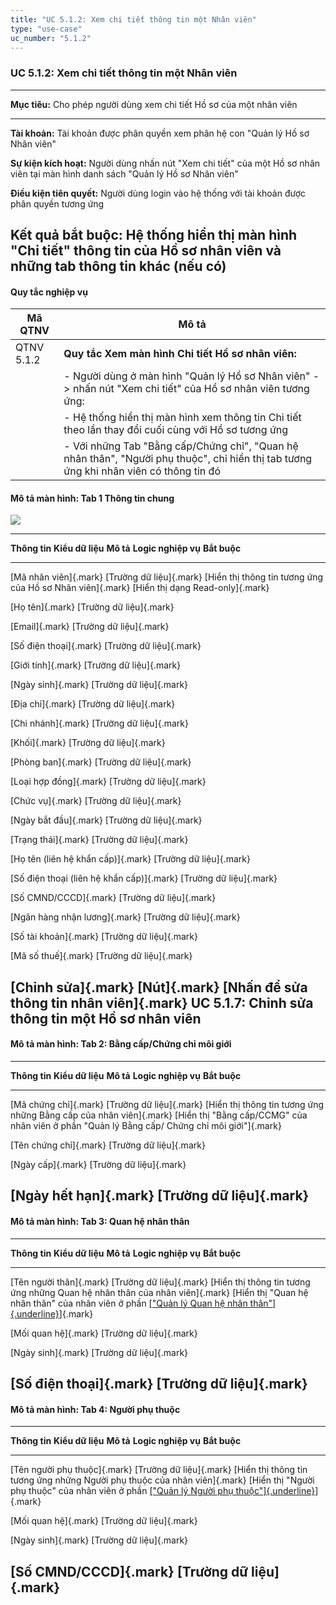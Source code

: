 ```yaml
---
title: "UC 5.1.2: Xem chi tiết thông tin một Nhân viên"
type: "use-case"
uc_number: "5.1.2"
---
```


### UC 5.1.2: Xem chi tiết thông tin một Nhân viên

  -----------------------------------------------------------------------------------------------------------------------------------------
  **Mục tiêu:**               Cho phép người dùng xem chi tiết Hồ sơ của một nhân viên
  --------------------------- -------------------------------------------------------------------------------------------------------------
  **Tài khoản:**              Tài khoản được phân quyền xem phân hệ con "Quản lý Hồ sơ Nhân viên"

  **Sự kiện kích hoạt:**      Người dùng nhấn nút "Xem chi tiết" của một Hồ sơ nhân viên tại màn hình danh sách "Quản lý Hồ sơ Nhân viên"

  **Điều kiện tiên quyết:**   Người dùng login vào hệ thống với tài khoản được phân quyền tương ứng

  **Kết quả bắt buộc:**       Hệ thống hiển thị màn hình "Chi tiết" thông tin của Hồ sơ nhân viên và những tab thông tin khác (nếu có)
  -----------------------------------------------------------------------------------------------------------------------------------------

#### Quy tắc nghiệp vụ

| **Mã QTNV** | **Mô tả** |
| --- | --- |
| QTNV 5.1.2 | **Quy tắc Xem màn hình Chi tiết Hồ sơ nhân viên:** |
|  | - Người dùng ở màn hình "Quản lý Hồ sơ Nhân viên" -\> nhấn nút "Xem chi tiết" của Hồ sơ nhân viên tương ứng: |
|  | - Hệ thống hiển thị màn hình xem thông tin Chi tiết theo lần thay đổi cuối cùng với Hồ sơ tương ứng |
|  | - Với những Tab "Bằng cấp/Chứng chỉ", "Quan hệ nhân thân", "Người phụ thuộc", chỉ hiển thị tab tương ứng khi nhân viên có thông tin đó |

#### Mô tả màn hình: Tab 1 Thông tin chung

![](media/image76.png)

  ----------------------------------------------------------------------------------------------------------------------------------------------------------------------------------------------------
  **Thông tin**                               **Kiểu dữ liệu**          **Mô tả**                                                   **Logic nghiệp vụ**                                 **Bắt buộc**
  ------------------------------------------- ------------------------- ----------------------------------------------------------- --------------------------------------------------- --------------
  [Mã nhân viên]{.mark}                       [Trường dữ liệu]{.mark}   [Hiển thị thông tin tương ứng của Hồ sơ Nhân viên]{.mark}   [Hiển thị dạng Read-only]{.mark}                    

  [Họ tên]{.mark}                             [Trường dữ liệu]{.mark}                                                                                                                   

  [Email]{.mark}                              [Trường dữ liệu]{.mark}                                                                                                                   

  [Số điện thoại]{.mark}                      [Trường dữ liệu]{.mark}                                                                                                                   

  [Giới tính]{.mark}                          [Trường dữ liệu]{.mark}                                                                                                                   

  [Ngày sinh]{.mark}                          [Trường dữ liệu]{.mark}                                                                                                                   

  [Địa chỉ]{.mark}                            [Trường dữ liệu]{.mark}                                                                                                                   

  [Chi nhánh]{.mark}                          [Trường dữ liệu]{.mark}                                                                                                                   

  [Khối]{.mark}                               [Trường dữ liệu]{.mark}                                                                                                                   

  [Phòng ban]{.mark}                          [Trường dữ liệu]{.mark}                                                                                                                   

  [Loại hợp đồng]{.mark}                      [Trường dữ liệu]{.mark}                                                                                                                   

  [Chức vụ]{.mark}                            [Trường dữ liệu]{.mark}                                                                                                                   

  [Ngày bắt đầu]{.mark}                       [Trường dữ liệu]{.mark}                                                                                                                   

  [Trạng thái]{.mark}                         [Trường dữ liệu]{.mark}                                                                                                                   

  [Họ tên (liên hệ khẩn cấp)]{.mark}          [Trường dữ liệu]{.mark}                                                                                                                   

  [Số điện thoại (liên hệ khẩn cấp)]{.mark}   [Trường dữ liệu]{.mark}                                                                                                                   

  [Số CMND/CCCD]{.mark}                       [Trường dữ liệu]{.mark}                                                                                                                   

  [Ngân hàng nhận lương]{.mark}               [Trường dữ liệu]{.mark}                                                                                                                   

  [Số tài khoản]{.mark}                       [Trường dữ liệu]{.mark}                                                                                                                   

  [Mã số thuế]{.mark}                         [Trường dữ liệu]{.mark}                                                                                                                   

  [Chỉnh sửa]{.mark}                          [Nút]{.mark}              [Nhấn để sửa thông tin nhân viên]{.mark}                    UC 5.1.7: Chỉnh sửa thông tin một Hồ sơ nhân viên   
  ----------------------------------------------------------------------------------------------------------------------------------------------------------------------------------------------------

#### Mô tả màn hình: Tab 2: Bằng cấp/Chứng chỉ môi giới

  --------------------------------------------------------------------------------------------------------------------------------------------------------------------------------------------------------------------------------------
  **Thông tin**            **Kiểu dữ liệu**          **Mô tả**                                                            **Logic nghiệp vụ**                                                                             **Bắt buộc**
  ------------------------ ------------------------- -------------------------------------------------------------------- ----------------------------------------------------------------------------------------------- --------------
  [Mã chứng chỉ]{.mark}    [Trường dữ liệu]{.mark}   [Hiển thị thông tin tương ứng những Bằng cấp của nhân viên]{.mark}   [Hiển thị "Bằng cấp/CCMG" của nhân viên ở phần "Quản lý Bằng cấp/ Chứng chỉ môi giới"]{.mark}   

  [Tên chứng chỉ]{.mark}   [Trường dữ liệu]{.mark}                                                                                                                                                                        

  [Ngày cấp]{.mark}        [Trường dữ liệu]{.mark}                                                                                                                                                                        

  [Ngày hết hạn]{.mark}    [Trường dữ liệu]{.mark}                                                                                                                                                                        
  --------------------------------------------------------------------------------------------------------------------------------------------------------------------------------------------------------------------------------------

#### Mô tả màn hình: Tab 3: Quan hệ nhân thân

  ------------------------------------------------------------------------------------------------------------------------------------------------------------------------------------------------------------------------------------------------------------------------------------------------------------------
  **Thông tin**             **Kiểu dữ liệu**          **Mô tả**                                                                     **Logic nghiệp vụ**                                                                                                                                               **Bắt buộc**
  ------------------------- ------------------------- ----------------------------------------------------------------------------- ----------------------------------------------------------------------------------------------------------------------------------------------------------------- --------------
  [Tên người thân]{.mark}   [Trường dữ liệu]{.mark}   [Hiển thị thông tin tương ứng những Quan hệ nhân thân của nhân viên]{.mark}   [Hiển thị "Quan hệ nhân thân" của nhân viên ở phần [["Quản lý Quan hệ nhân thân"]{.underline}](#uc-5.3.1-xem-danh-sách-quan-hệ-nhân-thân-của-nhân-viên)]{.mark}   

  [Mối quan hệ]{.mark}      [Trường dữ liệu]{.mark}                                                                                                                                                                                                                                                   

  [Ngày sinh]{.mark}        [Trường dữ liệu]{.mark}                                                                                                                                                                                                                                                   

  [Số điện thoại]{.mark}    [Trường dữ liệu]{.mark}                                                                                                                                                                                                                                                   
  ------------------------------------------------------------------------------------------------------------------------------------------------------------------------------------------------------------------------------------------------------------------------------------------------------------------

#### Mô tả màn hình: Tab 4: Người phụ thuộc

  ---------------------------------------------------------------------------------------------------------------------------------------------------------------------------------------------------------------------------------------------------------------------------------------------------------------
  **Thông tin**                  **Kiểu dữ liệu**          **Mô tả**                                                                   **Logic nghiệp vụ**                                                                                                                                         **Bắt buộc**
  ------------------------------ ------------------------- --------------------------------------------------------------------------- ----------------------------------------------------------------------------------------------------------------------------------------------------------- --------------
  [Tên người phụ thuộc]{.mark}   [Trường dữ liệu]{.mark}   [Hiển thị thông tin tương ứng những Người phụ thuộc của nhân viên]{.mark}   [Hiển thị "Người phụ thuộc" của nhân viên ở phần [["Quản lý Người phụ thuộc"]{.underline}](#uc-5.4.1-xem-danh-sách-người-phụ-thuộc-của-nhân-viên)]{.mark}   

  [Mối quan hệ]{.mark}           [Trường dữ liệu]{.mark}                                                                                                                                                                                                                                           

  [Ngày sinh]{.mark}             [Trường dữ liệu]{.mark}                                                                                                                                                                                                                                           

  [Số CMND/CCCD]{.mark}          [Trường dữ liệu]{.mark}                                                                                                                                                                                                                                           
  ---------------------------------------------------------------------------------------------------------------------------------------------------------------------------------------------------------------------------------------------------------------------------------------------------------------
